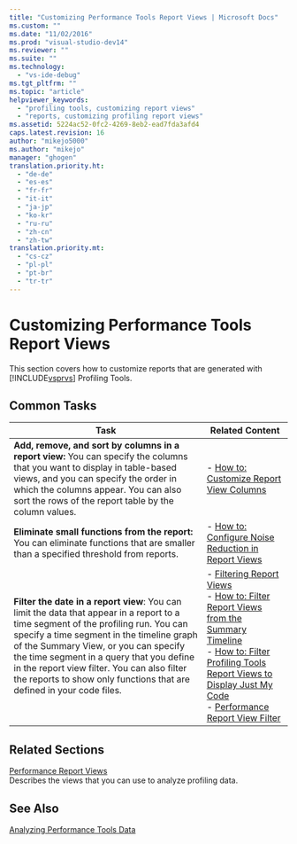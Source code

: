```yaml
---
title: "Customizing Performance Tools Report Views | Microsoft Docs"
ms.custom: ""
ms.date: "11/02/2016"
ms.prod: "visual-studio-dev14"
ms.reviewer: ""
ms.suite: ""
ms.technology: 
  - "vs-ide-debug"
ms.tgt_pltfrm: ""
ms.topic: "article"
helpviewer_keywords: 
  - "profiling tools, customizing report views"
  - "reports, customizing profiling report views"
ms.assetid: 5224ac52-0fc2-4269-8eb2-ead7fda3afd4
caps.latest.revision: 16
author: "mikejo5000"
ms.author: "mikejo"
manager: "ghogen"
translation.priority.ht: 
  - "de-de"
  - "es-es"
  - "fr-fr"
  - "it-it"
  - "ja-jp"
  - "ko-kr"
  - "ru-ru"
  - "zh-cn"
  - "zh-tw"
translation.priority.mt: 
  - "cs-cz"
  - "pl-pl"
  - "pt-br"
  - "tr-tr"
---
```

# Customizing Performance Tools Report Views
This section covers how to customize reports that are generated with [!INCLUDE[vsprvs](../code-quality/includes/vsprvs_md.md)] Profiling Tools.  
  
## Common Tasks  
  
|Task|Related Content|  
|----------|---------------------|  
|**Add, remove, and sort by columns in a report view:** You can specify the columns that you want to display in table-based views, and you can specify the order in which the columns appear. You can also sort the rows of the report table by the column values.|-   [How to: Customize Report View Columns](../profiling/how-to-customize-report-view-columns.md)|  
|**Eliminate small functions from the report:** You can eliminate functions that are smaller than a specified threshold from reports.|-   [How to: Configure Noise Reduction in Report Views](../profiling/how-to-configure-noise-reduction-in-report-views.md)|  
|**Filter the date in a report view**: You can limit the data that appear in a report to a time segment of the profiling run. You can specify a time segment in the timeline graph of the Summary View, or you can specify the time segment in a query that you define in the report view filter. You can also filter the reports to show only functions that are defined in your code files.|-   [Filtering Report Views](../profiling/filtering-report-views.md)<br />-   [How to: Filter Report Views from the Summary Timeline](../profiling/how-to-filter-report-views-from-the-summary-timeline.md)<br />-   [How to: Filter Profiling Tools Report Views to Display Just My Code](../profiling/how-to-filter-profiling-tools-report-views-to-display-just-my-code.md)<br />-   [Performance Report View Filter](../profiling/performance-report-view-filter.md)|  
  
## Related Sections  
 [Performance Report Views](../profiling/performance-report-views.md)  
 Describes the views that you can use to analyze profiling data.  
  
## See Also  
 [Analyzing Performance Tools Data](../profiling/analyzing-performance-tools-data.md)